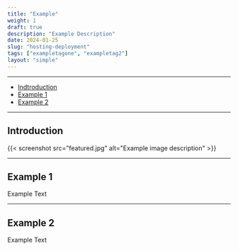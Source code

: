 ```yaml
---
title: "Example"
weight: 1
draft: true
description: "Example Description"
date: 2024-01-25
slug: "hosting-deployment"
tags: ["exampletagone", "exampletag2"]
layout: "simple"
---
```


<hr class="bold-divider">

- [Indtroduction](#introduction)
- [Example 1](#example-1)
- [Example 2](#example-2)

<hr class="bold-divider">

## Introduction

<div class="blue-highlight">

{{< screenshot src="featured.jpg" alt="Example image description" >}}
</div>

<hr class="blue-divider">

## Example 1
Example Text


<hr class="blue-divider">

## Example 2
Example Text